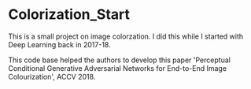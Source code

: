 # Colorization_Start
This is a small project on image colorzation. I did this while I started with Deep Learning back in 2017-18. 

This code base helped the authors to develop this paper 'Perceptual Conditional Generative Adversarial Networks for End-to-End Image Colourization', ACCV 2018. 

